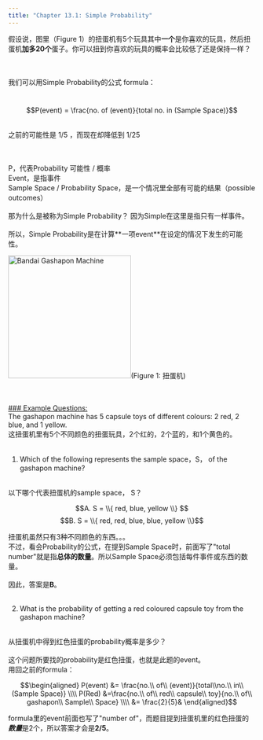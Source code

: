 ```yaml
---
title: "Chapter 13.1: Simple Probability"
---
```


<style>
    .img {
        width: 250px
    }
</style>

假设说，图里（Figure 1）的扭蛋机有5个玩具其中**一个**是你喜欢的玩具，然后扭蛋机**加多20个**蛋子。你可以扭到你喜欢的玩具的概率会比较低了还是保持一样？

<br><br>我们可以用Simple Probability的公式 formula：

<br>$$P(event) = \frac{no. of (event)}{total no. in (Sample Space)}$$

<br>之前的可能性是 1/5 ，而现在却降低到 1/25

<br>
<br>P，代表Probability 可能性 / 概率
<br>Event，是指事件 
<br>Sample Space / Probability Space，是一个情况里全部有可能的结果（possible outcomes）
<br><br>
那为什么是被称为Simple Probability？
因为Simple在这里是指只有一样事件。
<br><br>
所以，Simple Probability是在计算**一项event**在设定的情况下发生的可能性。

<p>
    <img src="/images/bandai-gashapon-machine.jpg" alt="Bandai Gashapon Machine" class="img" />(Figure 1: 扭蛋机)
</p>
<br><br>
<u>### Example Questions:</u>
<br>
The gashapon machine has 5 capsule toys of different colours: 2 red, 2 blue, and 1 yellow.
<br> 
这扭蛋机里有5个不同颜色的扭蛋玩具，2个红的，2个蓝的，和1个黄色的。
<br><br>

1. Which of the following represents the sample space，S， of the gashapon machine?
<br>
以下哪个代表扭蛋机的sample space， S？

$$A. S = \\{ red, blue, yellow \\} $$
$$B. S = \\{ red, red, blue, blue, yellow \\}$$

扭蛋机虽然只有3种不同颜色的东西。。。
<br>
不过，看会Probability的公式，在提到Sample Space时，前面写了"total number"就是指**总体的数量**。所以Sample Space必须包括每件事件或东西的数量。
<br><br>
因此，答案是**B**。
<br><br>

2. What is the probability of getting a red coloured capsule toy from the gashapon machine?
<br>
从扭蛋机中得到红色扭蛋的probability概率是多少？
<br><br>
这个问题所要找的probability是红色扭蛋，也就是此题的event。
<br>
用回之前的formula：

$$\begin{aligned}
P(event) &= \frac{no.\\ of\\ (event)}{total\\no.\\ in\\ (Sample Space)} \\\\
P(Red)  &=\frac{no.\\ of\\ red\\ capsule\\ toy}{no.\\ of\\ gashapon\\ Sample\\ Space} \\\\
&= \frac{2}{5}&
\end{aligned}$$

formula里的event前面也写了"number of"，而题目提到扭蛋机里的红色扭蛋的***数量***是2个，所以答案才会是**2/5**。



